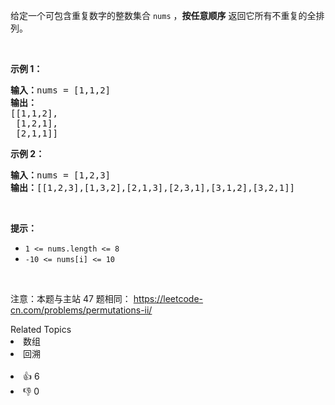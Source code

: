 <p>给定一个可包含重复数字的整数集合&nbsp;<code>nums</code> ，<strong>按任意顺序</strong> 返回它所有不重复的全排列。</p>

<p>&nbsp;</p>

<p><strong>示例 1：</strong></p>

<pre>
<strong>输入：</strong>nums = [1,1,2]
<strong>输出：</strong>
[[1,1,2],
 [1,2,1],
 [2,1,1]]
</pre>

<p><strong>示例 2：</strong></p>

<pre>
<strong>输入：</strong>nums = [1,2,3]
<strong>输出：</strong>[[1,2,3],[1,3,2],[2,1,3],[2,3,1],[3,1,2],[3,2,1]]
</pre>

<p>&nbsp;</p>

<p><strong>提示：</strong></p>

<ul>
	<li><code>1 &lt;= nums.length &lt;= 8</code></li>
	<li><code>-10 &lt;= nums[i] &lt;= 10</code></li>
</ul>

<p>&nbsp;</p>

<p><meta charset="UTF-8" />注意：本题与主站 47&nbsp;题相同：&nbsp;<a href="https://leetcode-cn.com/problems/permutations-ii/">https://leetcode-cn.com/problems/permutations-ii/</a></p>
<div><div>Related Topics</div><div><li>数组</li><li>回溯</li></div></div><br><div><li>👍 6</li><li>👎 0</li></div>